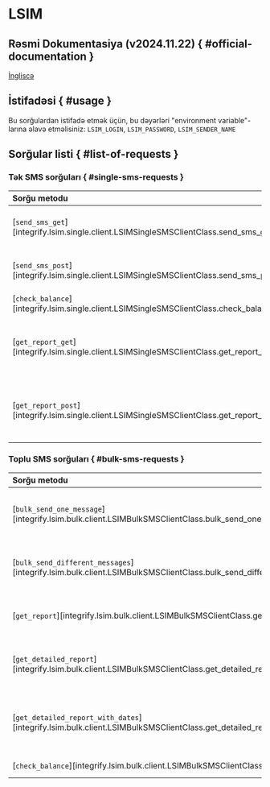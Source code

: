 # LSIM

## Rəsmi Dokumentasiya (v2024.11.22) { #official-documentation }

[İngliscə](https://mmzeynalli.notion.site/LSIM-1974f14f727e8029a3f5f9e4e556afe3?pvs=74)

## İstifadəsi { #usage }

Bu sorğulardan istifadə etmək üçün, bu dəyərləri "environment variable"-larına əlavə etməlisiniz: `LSIM_LOGIN`, `LSIM_PASSWORD`, `LSIM_SENDER_NAME`

## Sorğular listi { #list-of-requests }

### Tək SMS sorğuları { #single-sms-requests }

| Sorğu metodu                                                                               | Məqsəd                                            |          LSIM API          |
| :----------------------------------------------------------------------------------------- | :------------------------------------------------ | :------------------------: |
| [`send_sms_get`][integrify.lsim.single.client.LSIMSingleSMSClientClass.send_sms_get]       | GET sorğusu ilə SMS göndərilmə                    |    `/quicksms/v1/send`     |
| [`send_sms_post`][integrify.lsim.single.client.LSIMSingleSMSClientClass.send_sms_post]     | POST sorğusu ilə SMS göndərilmə                   |  `/quicksms/v1/smssender`  |
| [`check_balance`][integrify.lsim.single.client.LSIMSingleSMSClientClass.check_balance]     | Balansı yoxlamaq                                  |   `/quicksms/v1/balance`   |
| [`get_report_get`][integrify.lsim.single.client.LSIMSingleSMSClientClass.get_report_get]   | GET sorğusu ilə göndərilmiş SMS haqqında məlumat  |   `/quicksms/v1/report`    |
| [`get_report_post`][integrify.lsim.single.client.LSIMSingleSMSClientClass.get_report_post] | POST sorğusu ilə göndərilmiş SMS haqqında məlumat | `/quicksms/v1/smsreporter` |

### Toplu SMS sorğuları { #bulk-sms-requests }

| Sorğu metodu                                                                                                         | Məqsəd                                              |   LSIM API   |
| :------------------------------------------------------------------------------------------------------------------- | :-------------------------------------------------- | :----------: |
| [`bulk_send_one_message`][integrify.lsim.bulk.client.LSIMBulkSMSClientClass.bulk_send_one_message]                   | Toplu şəkildə hamıya eyni SMS göndərilmə            | `/smxml/api` |
| [`bulk_send_different_messages`][integrify.lsim.bulk.client.LSIMBulkSMSClientClass.bulk_send_different_messages]     | Toplu şəkildə hərəyə fərqli SMS göndərilmə          | `/smxml/api` |
| [`get_report`][integrify.lsim.bulk.client.LSIMBulkSMSClientClass.get_report]                                         | Toplu göndərilmiş SMS-in reportu                    | `/smxml/api` |
| [`get_detailed_report`][integrify.lsim.bulk.client.LSIMBulkSMSClientClass.get_detailed_report]                       | Toplu göndərilmiş SMS-in detallı reportu            | `/smxml/api` |
| [`get_detailed_report_with_dates`][integrify.lsim.bulk.client.LSIMBulkSMSClientClass.get_detailed_report_with_dates] | Toplu göndərilmiş SMS-in detallı və tarixli reportu | `/smxml/api` |
| [`check_balance`][integrify.lsim.bulk.client.LSIMBulkSMSClientClass.check_balance]                                   | Balansı yoxlamaq                                    | `/smxml/api` |
